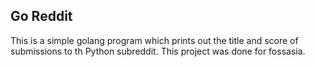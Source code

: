 Go Reddit
---------

This is a simple golang program which prints out the title and score of submissions to th Python subreddit. This project was done for fossasia.

